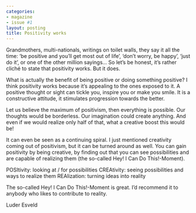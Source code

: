 ```yaml
---
categories:
- magazine
- issue #1
layout: posting
title: Positivity works
---
```


Grandmothers, multi-nationals, writings on toilet walls, they
say it all the time: ‘be positive and you’ll get most out of life’,
‘don’t worry, be happy’, ‘just do it’, or one of the other million
sayings… So let’s be honest, it’s rather cliché to state that
positivity works.
But it does.

What is actually the benefit of being positive or doing
something positive?
I think positivity works because it’s appealing to the ones
exposed to it. A positive thought or sight can tickle you, inspire
you or make you smile. It is a constructive attitude, it stimulates
progression towards the better.

Let us believe the maximum of positivism, then everything is
possible. Our thoughts would be borderless. Our imagination
could create anything. And even if we would realize only half of
that, what a creative boost this would be!

It can even be seen as a continuing spiral. I just mentioned
creativity coming out of positivism, but it can be turned around
as well. You can gain positivity by being creative, by finding out
that you can see possibilities and are capable of realizing them
(the so-called Hey! I Can Do This!-Moment).

POSItivity: looking at / for possibilities
CREAtivity: seeing possibilities and ways to realize them
REAlization: turning ideas into reality

The so-called Hey! I Can Do This!-Moment is great. I’d
recommend it to anybody who likes to contribute to reality.

Luder Esveld
